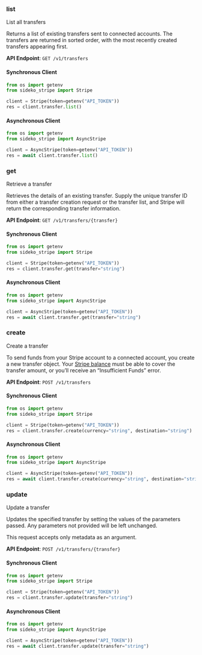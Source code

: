 
### list <a name="list"></a>
List all transfers

<p>Returns a list of existing transfers sent to connected accounts. The transfers are returned in sorted order, with the most recently created transfers appearing first.</p>

**API Endpoint**: `GET /v1/transfers`

#### Synchronous Client

```python
from os import getenv
from sideko_stripe import Stripe

client = Stripe(token=getenv("API_TOKEN"))
res = client.transfer.list()
```

#### Asynchronous Client

```python
from os import getenv
from sideko_stripe import AsyncStripe

client = AsyncStripe(token=getenv("API_TOKEN"))
res = await client.transfer.list()
```

### get <a name="get"></a>
Retrieve a transfer

<p>Retrieves the details of an existing transfer. Supply the unique transfer ID from either a transfer creation request or the transfer list, and Stripe will return the corresponding transfer information.</p>

**API Endpoint**: `GET /v1/transfers/{transfer}`

#### Synchronous Client

```python
from os import getenv
from sideko_stripe import Stripe

client = Stripe(token=getenv("API_TOKEN"))
res = client.transfer.get(transfer="string")
```

#### Asynchronous Client

```python
from os import getenv
from sideko_stripe import AsyncStripe

client = AsyncStripe(token=getenv("API_TOKEN"))
res = await client.transfer.get(transfer="string")
```

### create <a name="create"></a>
Create a transfer

<p>To send funds from your Stripe account to a connected account, you create a new transfer object. Your <a href="#balance">Stripe balance</a> must be able to cover the transfer amount, or you’ll receive an “Insufficient Funds” error.</p>

**API Endpoint**: `POST /v1/transfers`

#### Synchronous Client

```python
from os import getenv
from sideko_stripe import Stripe

client = Stripe(token=getenv("API_TOKEN"))
res = client.transfer.create(currency="string", destination="string")
```

#### Asynchronous Client

```python
from os import getenv
from sideko_stripe import AsyncStripe

client = AsyncStripe(token=getenv("API_TOKEN"))
res = await client.transfer.create(currency="string", destination="string")
```

### update <a name="update"></a>
Update a transfer

<p>Updates the specified transfer by setting the values of the parameters passed. Any parameters not provided will be left unchanged.</p>

<p>This request accepts only metadata as an argument.</p>

**API Endpoint**: `POST /v1/transfers/{transfer}`

#### Synchronous Client

```python
from os import getenv
from sideko_stripe import Stripe

client = Stripe(token=getenv("API_TOKEN"))
res = client.transfer.update(transfer="string")
```

#### Asynchronous Client

```python
from os import getenv
from sideko_stripe import AsyncStripe

client = AsyncStripe(token=getenv("API_TOKEN"))
res = await client.transfer.update(transfer="string")
```
